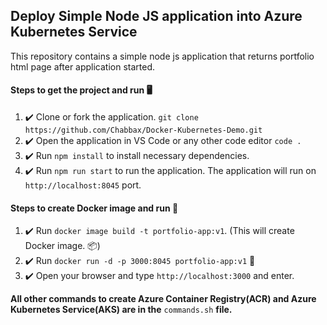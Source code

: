 ## Deploy Simple Node JS application into Azure Kubernetes Service

This repository contains a simple node js application that returns portfolio html page after application started.

#### Steps to get the project and run :desktop_computer:

1. :heavy_check_mark: Clone or fork the application. `git clone https://github.com/Chabbax/Docker-Kubernetes-Demo.git`
2. :heavy_check_mark: Open the application in VS Code or any other code editor `code .`
3. :heavy_check_mark: Run `npm install` to install necessary dependencies.
4. :heavy_check_mark: Run `npm run start` to run the application. The application will run on `http://localhost:8045` port.

#### Steps to create Docker image and run :whale:

1. :heavy_check_mark: Run `docker image build -t portfolio-app:v1`. (This will create Docker image. :package:)
2. :heavy_check_mark: Run `docker run -d -p 3000:8045 portfolio-app:v1` :rocket:
3. :heavy_check_mark: Open your browser and type `http://localhost:3000` and enter.

**All other commands to create Azure Container Registry(ACR) and Azure Kubernetes Service(AKS) are in the** `commands.sh` **file.**
